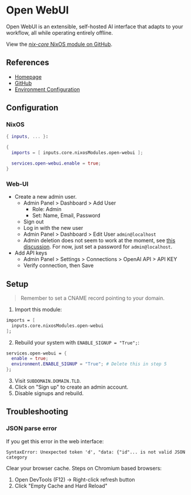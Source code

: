 # Open WebUI

Open WebUI is an extensible, self-hosted AI interface that adapts to your workflow, all while operating entirely offline.

View the [*nix-core* NixOS module on GitHub](https://github.com/sid115/nix-core/tree/master/modules/nixos/open-webui).

## References

- [Homepage](https://openwebui.com/)
- [GitHub](https://github.com/open-webui/open-webui)
- [Environment Configuration](https://docs.openwebui.com/getting-started/advanced-topics/env-configuration/)

## Configuration

### NixOS

```nix
{ inputs, ... }:

{
  imports = [ inputs.core.nixosModules.open-webui ];

  services.open-webui.enable = true;
}
```

### Web-UI

- Create a new admin user.
  - Admin Panel > Dashboard > Add User
    - Role: Admin
    - Set: Name, Email, Password
  - Sign out
  - Log in with the new user
  - Admin Panel > Dashboard > Edit User `admin@localhost`
  - Admin deletion does not seem to work at the moment, see [this discussion](https://github.com/open-webui/open-webui/discussions/6128). For now, just set a password for `admin@localhost`.
- Add API keys
  - Admin Panel > Settings > Connections > OpenAI API > API KEY
  - Verify connection, then Save

## Setup

> Remember to set a CNAME record pointing to your domain.

1. Import this module:
```nix
imports = [
  inputs.core.nixosModules.open-webui
];
```
2. Rebuild your system with `ENABLE_SIGNUP = "True";`:
```nix
services.open-webui = {
  enable = true;
  environment.ENABLE_SIGNUP = "True"; # Delete this in step 5
};
```
3. Visit `SUBDOMAIN.DOMAIN.TLD`.
4. Click on "Sign up" to create an admin account.
5. Disable signups and rebuild.

## Troubleshooting

### JSON parse error

If you get this error in the web interface:

```
SyntaxError: Unexpected token 'd', "data: {"id"... is not valid JSON category
```

Clear your browser cache. Steps on Chromium based browsers:

1. Open DevTools (F12) → Right-click refresh button
1. Click "Empty Cache and Hard Reload"
